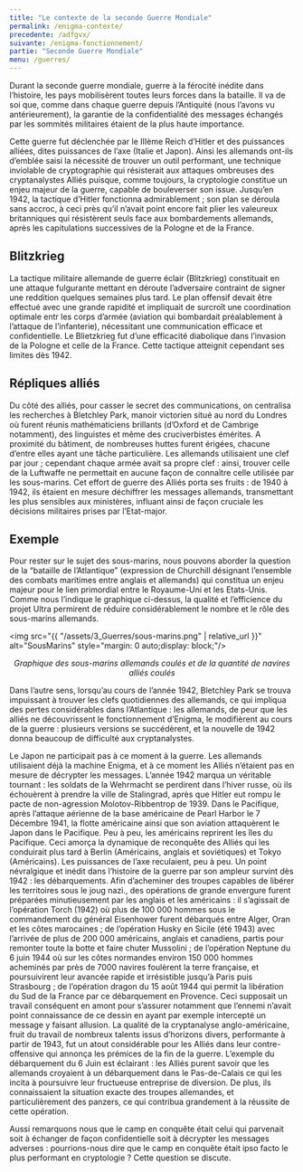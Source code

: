```yaml
---
title: "Le contexte de la seconde Guerre Mondiale"
permalink: /enigma-contexte/
precedente: /adfgvx/
suivante: /enigma-fonctionnement/
partie: "Seconde Guerre Mondiale"
menu: /guerres/
---
```


Durant la seconde guerre mondiale, guerre à la férocité inédite dans l’histoire, les pays mobilisèrent toutes leurs forces dans la bataille. Il va de soi que, comme dans chaque guerre depuis l’Antiquité (nous l’avons vu antérieurement), la garantie de la confidentialité des messages échangés par les sommités militaires étaient de la plus haute importance.

Cette guerre fut déclenchée par le IIIème Reich d’Hitler et des puissances alliées, dites puissances de l’axe (Italie et Japon). Ainsi les allemands ont-ils d’emblée saisi la nécessité de trouver un outil performant, une technique inviolable de cryptographie qui résisterait aux attaques ombreuses des cryptanalystes Alliés puisque, comme toujours, la cryptologie constitue un enjeu majeur de la guerre, capable de bouleverser son issue. Jusqu’en 1942, la tactique d’Hitler fonctionna admirablement ; son plan se déroula sans accroc, à ceci près qu’il n’avait point encore fait plier les valeureux britanniques qui résistèrent seuls face aux bombardements allemands, après les capitulations successives de la Pologne et de la France.

## Blitzkrieg

La tactique militaire allemande de guerre éclair (Blitzkrieg) constituait en une attaque fulgurante mettant en déroute l’adversaire contraint de signer une reddition quelques semaines plus tard. Le plan offensif devait être effectué avec une grande rapidité et impliquait de surcroît une coordination optimale entr les corps d’armée (aviation qui bombardait préalablement à l’attaque de l’infanterie), nécessitant une communication efficace et confidentielle. Le Blietzkrieg fut d’une efficacité diabolique dans l’invasion de la Pologne et celle de la France. Cette tactique atteignit cependant ses limites dès 1942.

## Répliques alliés

Du côté des alliés, pour casser le secret des communications, on centralisa les recherches à Bletchley Park, manoir victorien situé au nord du Londres où furent réunis mathématiciens brillants (d’Oxford et de Cambrige notamment), des linguistes et même des cruciverbistes émérites. A proximité du bâtiment, de nombreuses huttes furent érigées, chacune d’entre elles ayant une tâche particulière. Les allemands utilisaient une clef par jour ; cependant chaque armée avait sa propre clef : ainsi, trouver celle de la Luftwaffe ne permettait en aucune façon de connaître celle utilisée par les sous-marins. Cet effort de guerre des Alliés porta ses fruits : de 1940 à 1942, ils étaient en mesure déchiffrer les messages allemands, transmettant les plus sensibles aux ministères, influant ainsi de façon cruciale les décisions militaires prises par l’Etat-major.

## Exemple

Pour rester sur le sujet des sous-marins, nous pouvons aborder la question de la “bataille de l’Atlantique” (expression de Churchill désignant l’ensemble des combats maritimes entre anglais et allemands) qui constitua un enjeu majeur pour le lien primordial entre le Royaume-Uni et les Etats-Unis. Comme nous l’indique le graphique ci-dessus, la qualité et l’efficience du projet Ultra permirent de réduire considérablement le nombre et le rôle des sous-marins allemands.


<img src="{{ "/assets/3_Guerres/sous-marins.png" | relative_url }}" alt="SousMarins" style="margin: 0 auto;display: block;"/>
<p align="center"> <em>Graphique des sous-marins allemands coulés et de la quantité de navires alliés coulés</em> </p>

Dans l’autre sens, lorsqu’au cours de l’année 1942, Bletchley Park se trouva impuissant à trouver les clefs quotidiennes des allemands, ce qui impliqua des pertes considérables dans l’Atlantique : les allemands, de peur que les alliés ne découvrissent le fonctionnement d’Enigma, le modifièrent au cours de la guerre : plusieurs versions se succédèrent, et la nouvelle de 1942 donna beaucoup de difficulté aux cryptanalystes.

 Le Japon ne participait pas à ce moment à la guerre. Les allemands utilisaient déjà la machine Enigma, et à ce moment les Alliés n’étaient pas en mesure de décrypter les messages. L’année 1942 marqua un véritable tournant : les soldats de la Wehrmacht se perdirent dans l’hiver russe, où ils échouèrent à prendre la ville de Stalingrad, après que Hitler eut rompu le pacte de non-agression Molotov-Ribbentrop de 1939. Dans le Pacifique, après l’attaque aérienne de la base américaine de Pearl Harbor le 7 Décembre 1941, la flotte américaine ainsi que son aviation attaquèrent le Japon dans le Pacifique. Peu à peu, les américains reprirent les îles du Pacifique. Ceci amorça la dynamique de reconquête des Alliés qui les conduirait plus tard à Berlin (Américains, anglais et soviétiques) et Tokyo (Américains). Les puissances de l’axe reculaient, peu à peu. Un point névralgique et inédit dans l’histoire de la guerre par son ampleur survint dès 1942 : les débarquements. Afin d’acheminer des troupes capables de libérer les territoires sous le joug nazi., des opérations de grande envergure furent préparées minutieusement par les anglais et les américains : il s’agissait de l’opération Torch (1942) où plus de 100 000 hommes sous le commandement du général Eisenhower furent débarqués entre Alger, Oran et les côtes marocaines ; de l’opération Husky en Sicile (été 1943) avec l’arrivée de plus de 200 000 américains, anglais et canadiens, partis pour remonter toute la botte et faire chuter Mussolini ; de l’opération Neptune du 6 juin 1944 où sur les côtes normandes environ 150 000 hommes acheminés par près de 7000 navires foulèrent la terre française, et poursuivirent leur avancée rapide et irrésistible jusqu’à Paris puis Strasbourg ; de l’opération dragon du 15 août 1944 qui permit la libération du Sud de la France par ce débarquement en Provence. Ceci supposait un travail conséquent en amont pour s’assurer notamment que l’ennemi n’avait point connaissance de ce dessin en ayant par exemple intercepté un message y faisant allusion. La qualité de la cryptanalyse anglo-américaine, fruit du travail de nombreux talents issus d’horizons divers, performante à partir de 1943, fut un atout considérable pour les Alliés dans leur contre-offensive qui annonça les prémices de la fin de la guerre. L’exemple du débarquement du 6 Juin est éclairant : les Alliés purent savoir que les allemands croyaient à un débarquement dans le Pas-de-Calais ce qui les incita à poursuivre leur fructueuse entreprise de diversion. De plus, ils connaissaient la situation exacte des troupes allemandes, et particulièrement des panzers, ce qui contribua grandement à la réussite de cette opération.

Aussi remarquons nous que le camp en conquête était celui qui parvenait soit à échanger de façon confidentielle soit à décrypter les messages adverses : pourrions-nous dire que le camp en conquête était ipso facto le plus performant en cryptologie ? Cette question se discute.  
